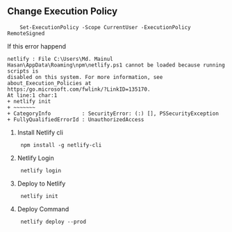 ## Change Execution Policy
   
        Set-ExecutionPolicy -Scope CurrentUser -ExecutionPolicy RemoteSigned

If this error happend
```
netlify : File C:\Users\Md. Mainul Hasan\AppData\Roaming\npm\netlify.ps1 cannot be loaded because running scripts is
disabled on this system. For more information, see about_Execution_Policies at
https:/go.microsoft.com/fwlink/?LinkID=135170.
At line:1 char:1
+ netlify init
+ ~~~~~~~
+ CategoryInfo          : SecurityError: (:) [], PSSecurityException
+ FullyQualifiedErrorId : UnauthorizedAccess
```

1. Install Netlify cli

        npm install -g netlify-cli

2. Netlify Login 

        netlify login

3. Deploy to Netlify

        netlify init

4. Deploy Command

        netlify deploy --prod





